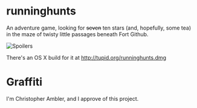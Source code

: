 runninghunts
============

An adventure game, looking for ~~seven~~ ten stars (and, hopefully, some tea)
in the maze of twisty little passages beneath Fort Github.

![Spoilers](http://tupid.org/Runninghunt.png)

There's an OS X build for it at http://tupid.org/runninghunts.dmg

Graffiti
============
I'm Christopher Ambler, and I approve of this project.
